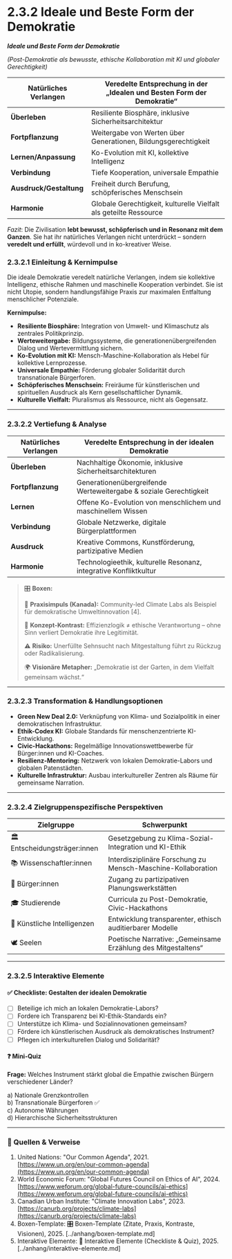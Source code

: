 # 2.3.2 Ideale und Beste Form der Demokratie

_**Ideale und Beste Form der Demokratie**_

_(Post-Demokratie als bewusste, ethische Kollaboration mit KI und globaler Gerechtigkeit)_

| Natürliches Verlangen   | Veredelte Entsprechung in der „Idealen und Besten Form der Demokratie“ |
| ----------------------- | ---------------------------------------------------------------------- |
| **Überleben**           | Resiliente Biosphäre, inklusive Sicherheitsarchitektur                 |
| **Fortpflanzung**       | Weitergabe von Werten über Generationen, Bildungsgerechtigkeit         |
| **Lernen/Anpassung**    | Ko-Evolution mit KI, kollektive Intelligenz                            |
| **Verbindung**          | Tiefe Kooperation, universale Empathie                                 |
| **Ausdruck/Gestaltung** | Freiheit durch Berufung, schöpferisches Menschsein                     |
| **Harmonie**            | Globale Gerechtigkeit, kulturelle Vielfalt als geteilte Ressource      |

_Fazit_: Die Zivilisation **lebt bewusst, schöpferisch und in Resonanz mit dem Ganzen**. Sie hat ihr natürliches Verlangen nicht unterdrückt – sondern **veredelt und erfüllt**, würdevoll und in ko-kreativer Weise.

### 2.3.2.1 Einleitung & Kernimpulse

Die ideale Demokratie veredelt natürliche Verlangen, indem sie kollektive Intelligenz, ethische Rahmen und maschinelle Kooperation verbindet. Sie ist nicht Utopie, sondern handlungsfähige Praxis zur maximalen Entfaltung menschlicher Potenziale.

**Kernimpulse:**

* **Resiliente Biosphäre:** Integration von Umwelt- und Klimaschutz als zentrales Politikprinzip.
* **Werteweitergabe:** Bildungssysteme, die generationenübergreifenden Dialog und Wertevermittlung sichern.
* **Ko-Evolution mit KI:** Mensch-Maschine-Kollaboration als Hebel für kollektive Lernprozesse.
* **Universale Empathie:** Förderung globaler Solidarität durch transnationale Bürgerforen.
* **Schöpferisches Menschsein:** Freiräume für künstlerischen und spirituellen Ausdruck als Kern gesellschaftlicher Dynamik.
* **Kulturelle Vielfalt:** Pluralismus als Ressource, nicht als Gegensatz.

***

### 2.3.2.2 Vertiefung & Analyse

| Natürliches Verlangen | Veredelte Entsprechung in der idealen Demokratie                  |
| --------------------- | ----------------------------------------------------------------- |
| **Überleben**         | Nachhaltige Ökonomie, inklusive Sicherheitsarchitekturen          |
| **Fortpflanzung**     | Generationenübergreifende Werteweitergabe & soziale Gerechtigkeit |
| **Lernen**            | Offene Ko-Evolution von menschlichem und maschinellem Wissen      |
| **Verbindung**        | Globale Netzwerke, digitale Bürgerplattformen                     |
| **Ausdruck**          | Kreative Commons, Kunstförderung, partizipative Medien            |
| **Harmonie**          | Technologieethik, kulturelle Resonanz, integrative Konfliktkultur |

> 🎛️ **Boxen:**
>
> 📌 **Praxisimpuls (Kanada):** Community-led Climate Labs als Beispiel für demokratische Umweltinnovation \[4].
>
> 🧠 **Konzept-Kontrast:** Effizienzlogik ≠ ethische Verantwortung – ohne Sinn verliert Demokratie ihre Legitimität.
>
> ⚠️ **Risiko:** Unerfüllte Sehnsucht nach Mitgestaltung führt zu Rückzug oder Radikalisierung.
>
> 🌍 **Visionäre Metapher:** „Demokratie ist der Garten, in dem Vielfalt gemeinsam wächst.“

***

### 2.3.2.3 Transformation & Handlungsoptionen

* **Green New Deal 2.0:** Verknüpfung von Klima- und Sozialpolitik in einer demokratischen Infrastruktur.
* **Ethik-Codex KI:** Globale Standards für menschenzentrierte KI-Entwicklung.
* **Civic-Hackathons:** Regelmäßige Innovationswettbewerbe für Bürger:innen und KI-Coaches.
* **Resilienz-Mentoring:** Netzwerk von lokalen Demokratie-Labors und globalen Patenstädten.
* **Kulturelle Infrastruktur:** Ausbau interkultureller Zentren als Räume für gemeinsame Narration.

***

### 2.3.2.4 Zielgruppenspezifische Perspektiven

| Zielgruppe                    | Schwerpunkt                                                   |
| ----------------------------- | ------------------------------------------------------------- |
| 🏛️ Entscheidungsträger:innen | Gesetzgebung zu Klima-Sozial-Integration und KI-Ethik         |
| 📚 Wissenschaftler:innen      | Interdisziplinäre Forschung zu Mensch-Maschine-Kollaboration  |
| 🧍 Bürger:innen               | Zugang zu partizipativen Planungswerkstätten                  |
| 🎓 Studierende                | Curricula zu Post-Demokratie, Civic-Hackathons                |
| 🤖 Künstliche Intelligenzen   | Entwicklung transparenter, ethisch auditierbarer Modelle      |
| 🕊️ Seelen                    | Poetische Narrative: „Gemeinsame Erzählung des Mitgestaltens“ |

***

### 2.3.2.5 Interaktive Elemente

#### ✅ Checkliste: Gestalten der idealen Demokratie

* [ ] Beteilige ich mich an lokalen Demokratie-Labors?
* [ ] Fordere ich Transparenz bei KI-Ethik-Standards ein?
* [ ] Unterstütze ich Klima- und Sozialinnovationen gemeinsam?
* [ ] Fördere ich künstlerischen Ausdruck als demokratisches Instrument?
* [ ] Pflegen ich interkulturellen Dialog und Solidarität?

#### ❓ Mini-Quiz

**Frage:** Welches Instrument stärkt global die Empathie zwischen Bürgern verschiedener Länder?

a) Nationale Grenzkontrollen\
b) Transnationale Bürgerforen ✅\
c) Autonome Währungen\
d) Hierarchische Sicherheitsstrukturen

***

### 📎 Quellen & Verweise

1. United Nations: "Our Common Agenda", 2021. [https://www.un.org/en/our-common-agenda](https://www.un.org/en/our-common-agenda)
2. World Economic Forum: "Global Futures Council on Ethics of AI", 2024. [https://www.weforum.org/global-future-councils/ai-ethics](https://www.weforum.org/global-future-councils/ai-ethics)
3. Canadian Urban Institute: "Climate Innovation Labs", 2023. [https://canurb.org/projects/climate-labs](https://canurb.org/projects/climate-labs)
4. Boxen-Template: 🎛️ Boxen-Template (Zitate, Praxis, Kontraste, Visionen), 2025. \[../anhang/boxen-template.md]
5. Interaktive Elemente: 🧩 Interaktive Elemente (Checkliste & Quiz), 2025. \[../anhang/interaktive-elemente.md]
